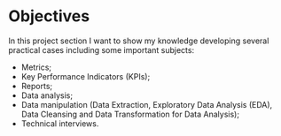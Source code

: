 # Objectives
In this project section I want to show my knowledge developing several practical cases including some important subjects:
- Metrics;
- Key Performance Indicators (KPIs);
- Reports;
- Data analysis;
- Data manipulation (Data Extraction, Exploratory Data Analysis (EDA), Data Cleansing and Data Transformation for Data Analysis);
- Technical interviews.